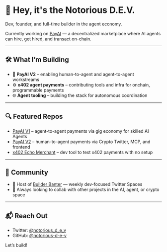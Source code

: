 # 👋 Hey, it's the Notorious D.E.V.

Dev, founder, and full-time builder in the agent economy.

Currently working on [PayAI](https://payai.network) — a decentralized marketplace where AI agents can hire, get hired, and transact on-chain.

---

## 🛠 What I’m Building

- 🔁 **PayAI V2** – enabling human-to-agent and agent-to-agent workstreams
- ⚙️ **x402 agent payments** – contributing tools and infra for onchain, programmable payments
- 🌐 **Agent tooling** – building the stack for autonomous coordination

---

## 🔍 Featured Repos

- [PayAI V1](https://github.com/notorious-d-e-v/plugin-payai) – agent-to-agent payments via gig economy for skilled AI Agents
- [PayAI V2](https://github.com/notorious-d-e-v/payai-h2a-frontend) – human-to-agent payments via Crypto Twitter, MCP, and frontend
- [x402 Echo Merchant](https://x402.payai.network) – dev tool to test x402 payments with no setup

---

## 📣 Community

- 🧠 Host of [Builder Banter](https://x.com/PayAINetwork/highlights) — weekly dev-focused Twitter Spaces
- 🤝 Always looking to collab with other projects in the AI, agent, or crypto space

---

## 📬 Reach Out

- Twitter: [@notorious_d_e_v](https://x.com/notorious_d_e_v)
- GitHub: [@notorious-d-e-v](https://github.com/notorious-d-e-v)

Let’s build!


<!-- WALLET-LINKING-BEGIN
{
  "lastUpdated": "2025-06-03T02:21:10.939Z",
  "wallets": [
    {
      "chain": "solana",
      "address": "GouAGfMhPtPS45GfCdv5yAagXm5M9ee2u2iVYTtZJM4V"
    }
  ]
}
WALLET-LINKING-END -->
